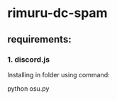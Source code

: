 # rimuru-dc-spam

## requirements:

### <p align="left">1. discord.js</p>
<p align=" ">
Installing in folder using command:
<p align=" ">
    python osu.py
</p>
</p>
